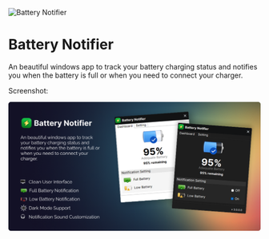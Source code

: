 ![Battery Notifier](https://cdn.dribbble.com/users/2589332/screenshots/19777923/media/66bff58fe27167448a00d4747568e6ff.jpg?compress=1&resize=1000x750&vertical=top)  

# Battery Notifier

An beautiful windows app to track your battery charging status and notifies you when the battery is full or when you need to connect your charger.

Screenshot:

![Screenshot](BatteryNotifierBanner.png)
